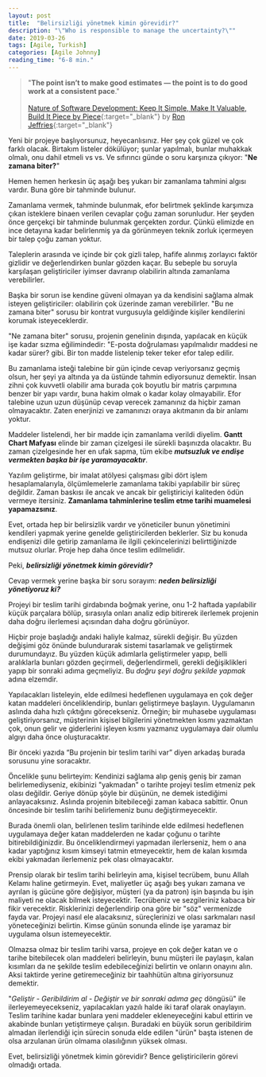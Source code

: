 ```yaml
---
layout: post
title:  "Belirsizliği yönetmek kimin görevidir?"
description: "\"Who is responsible to manage the uncertainty?\""
date: 2019-03-26
tags: [Agile, Turkish]
categories: [Agile Johnny]
reading_time: "6-8 min."
---
```



> "**The point isn’t to make good estimates — the point is to do good work at a consistent pace**." <br/><br/>
[Nature of Software Development: Keep It Simple, Make It Valuable, Build It Piece by Piece](https://pragprog.com/book/rjnsd/the-nature-of-software-development){:target="_blank"} by [Ron Jeffries](https://twitter.com/ronjeffries){:target="_blank"}


Yeni bir projeye başlıyorsunuz, heyecanlısınız. Her şey çok güzel ve çok farklı olacak. Birtakım listeler dökülüyor; şunlar yapılmalı, bunlar muhakkak olmalı, onu dahil etmeli vs vs. Ve sıfırıncı günde o soru karşınıza çıkıyor: "**Ne zamana biter?**"

Hemen hemen herkesin üç aşağı beş yukarı bir zamanlama tahmini algısı vardır. Buna göre bir tahminde bulunur.

Zamanlama vermek, tahminde bulunmak, efor belirtmek şeklinde karşımıza çıkan isteklere binaen verilen cevaplar çoğu zaman sorunludur. Her şeyden önce gerçekçi bir tahminde bulunmak gerçekten zordur. Çünkü elimizde en ince detayına kadar belirlenmiş ya da görünmeyen teknik zorluk içermeyen bir talep çoğu zaman yoktur. 

Taleplerin arasında ve içinde bir çok gizli talep, hafife alınmış zorlayıcı faktör gizlidir ve değerlendirken bunlar gözden kaçar. Bu sebeple bu soruyla karşılaşan geliştiriciler iyimser davranıp olabilirin altında zamanlama verebilirler.


Başka bir sorun ise kendine güveni olmayan ya da kendisini sağlama almak isteyen geliştiriciler: olabilirin çok üzerinde zaman verebilirler. "Bu ne zamana biter" sorusu bir kontrat vurgusuyla geldiğinde kişiler kendilerini korumak isteyeceklerdir.

"Ne zamana biter" sorusu, projenin genelinin dışında, yapılacak en küçük işe kadar sızma eğilimindedir: "E-posta doğrulaması yapılmalıdır maddesi ne kadar sürer? gibi. Bir ton madde listelenip teker teker efor talep edilir. 

Bu zamanlama isteği talebine bir gün içinde cevap veriyorsanız geçmiş olsun, her şeyi ya altında ya da üstünde tahmin ediyorsunuz demektir. İnsan zihni çok kuvvetli olabilir ama burada çok boyutlu bir matris çarpımına benzer bir yapı vardır, buna hakim olmak o kadar kolay olmayabilir. Efor talebine uzun uzun düşünüp cevap verecek zamanınız da hiçbir zaman olmayacaktır. Zaten enerjinizi ve zamanınızı oraya akıtmanın da bir anlamı yoktur.

Maddeler listelendi, her bir madde için zamanlama verildi diyelim. **Gantt Chart Mafyası** elinde bir zaman çizelgesi ile sürekli başınızda olacaktır. Bu zaman çizelgesinde her en ufak sapma, tüm ekibe **_mutsuzluk ve endişe vermekten başka bir işe yaramayacaktır_**. 

Yazılım geliştirme, bir imalat atölyesi çalışması gibi dört işlem hesaplamalarıyla, ölçümlemelerle zamanlama takibi yapılabilir bir süreç değildir. Zaman baskısı ile ancak ve ancak bir geliştiriciyi kaliteden ödün vermeye itersiniz. **Zamanlama tahminlerine teslim etme tarihi muamelesi yapamazsınız**.


Evet, ortada hep bir belirsizlik vardır ve yöneticiler bunun yönetimini kendileri yapmak yerine genelde geliştiricilerden beklerler. Siz bu konuda endişenizi dile getirip zamanlama ile ilgili çekincelerinizi belirttiğinizde mutsuz olurlar. Proje hep daha önce teslim edilmelidir.

Peki, **_belirsizliği yönetmek kimin görevidir?_**


Cevap vermek yerine başka bir soru sorayım: **_neden belirsizliği yönetiyoruz ki?_**


Projeyi bir teslim tarihi girdabında boğmak yerine, onu 1-2 haftada yapılabilir küçük parçalara bölüp, sırasıyla onları analiz edip bitirerek ilerlemek projenin daha doğru ilerlemesi açısından daha doğru görünüyor. 

Hiçbir proje başladığı andaki haliyle kalmaz, sürekli değişir. Bu yüzden değişimi göz önünde bulundurarak sistemi tasarlamak ve geliştirmek durumundayız. Bu yüzden küçük adımlarla geliştirmeler yapıp, belli aralıklarla bunları gözden geçirmeli, değerlendirmeli, gerekli değişiklikleri yapıp bir sonraki adıma geçmeliyiz. Bu _doğru şeyi doğru şekilde yapmak_ adına elzemdir.

Yapılacakları listeleyin, elde edilmesi hedeflenen uygulamaya en çok değer katan maddeleri önceliklendirip, bunları geliştirmeye başlayın. Uygulamanın aslında daha hızlı çıktığını görecekseniz. Örneğin; bir muhasebe uygulaması geliştiriyorsanız, müşterinin kişisel bilgilerini yönetmekten kısmı yazmaktan çok, onun gelir ve giderlerini işleyen kısmı yazmanız uygulamaya dair olumlu algıyı daha önce oluşturacaktır.


Bir önceki yazıda “Bu projenin bir teslim tarihi var” diyen arkadaş burada sorusunu yine soracaktır.

Öncelikle şunu belirteyim: Kendinizi sağlama alıp geniş geniş bir zaman belirlemediyseniz, ekibinizi "yakmadan" o tarihte projeyi teslim etmeniz pek olası değildir. Geriye dönüp şöyle bir düşünün, ne demek istediğimi anlayacaksınız. Aslında projenin bitebileceği zaman kabaca sabittir. Onun öncesinde bir teslim tarihi belirlemeniz bunu değiştirmeyecektir.

Burada önemli olan, belirlenen teslim tarihinde elde edilmesi hedeflenen uygulamaya değer katan maddelerden ne kadar çoğunu o tarihte bitirebildiğinizdir. Bu önceliklendirmeyi yapmadan ilerlerseniz, hem o ana kadar yaptığınız kısım kimseyi tatmin etmeyecektir, hem de kalan kısımda ekibi yakmadan ilerlemeniz pek olası olmayacaktır.

Prensip olarak bir teslim tarihi belirleyin ama, kişisel tecrübem, bunu Allah Kelamı haline getirmeyin. Evet, maliyetler üç aşağı beş yukarı zamana ve ayrılan iş gücüne göre değişiyor, müşteri (ya da patron) işin başında bu işin maliyeti ne olacak bilmek isteyecektir. Tecrübeniz ve sezgileriniz kabaca bir fikir verecektir. Risklerinizi değerlendirip ona göre bir "söz" vermenizde fayda var. Projeyi nasıl ele alacaksınız, süreçlerinizi ve olası sarkmaları nasıl yöneteceğinizi belirtin. Kimse günün sonunda elinde işe yaramaz bir uygulama olsun istemeyecektir.

Olmazsa olmaz bir teslim tarihi varsa, projeye en çok değer katan ve o tarihe bitebilecek olan maddeleri belirleyin, bunu müşteri ile paylaşın, kalan kısımları da ne şekilde teslim edebileceğinizi belirtin ve onların onayını alın. Aksi taktirde yerine getiremeceğiniz bir taahhütün altına giriyorsunuz demektir. 

"_Geliştir - Geribildirim al -  Değiştir ve bir sonraki adıma geç_ döngüsü" ile ilerleyemeyecekseniz, yapılacakları yazılı halde iki taraf olarak onaylayın. Teslim tarihine kadar bunlara yeni maddeler ekleneyeceğini kabul ettirin ve akabinde bunları yetiştirmeye çalışın. Buradaki en büyük sorun geribildirim almadan ilerlendiği için sürecin sonuda elde edilen "ürün" başta istenen de olsa arzulanan ürün olmama olasılığının yüksek olması.

Evet, belirsizliği yönetmek kimin görevidir? Bence geliştiricilerin görevi olmadığı ortada.




